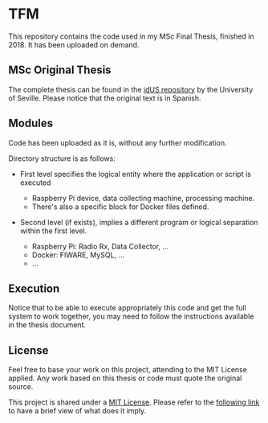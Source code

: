 # TFM
This repository contains the code used in my MSc Final Thesis, finished in 2018. It has been uploaded on demand.

## MSc Original Thesis

The complete thesis can be found in the [idUS repository](https://idus.us.es/handle/11441/81096) by the University of Seville. Please notice that the original text is in Spanish.

## Modules

Code has been uploaded as it is, without any further modification.

Directory structure is as follows:

- First level specifies the logical entity where the application or script is executed
  - Raspberry Pi device, data collecting machine, processing machine.
  - There's also a specific block for Docker files defined.

- Second level (if exists), implies a different program or logical separation within the first level.
  - Raspberry Pi: Radio Rx, Data Collector, ...
  - Docker: FIWARE, MySQL, ...
  - ...

## Execution

Notice that to be able to execute appropriately this code and get the full system to work together, you may need to follow the instructions available in the thesis document.

## License

Feel free to base your work on this project, attending to the MIT License applied. Any work based on this thesis or code must quote the original source.

This project is shared under a [MIT License](LICENSE). Please refer to the [following link](https://choosealicense.com/licenses/mit/) to have a brief view of what does it imply.